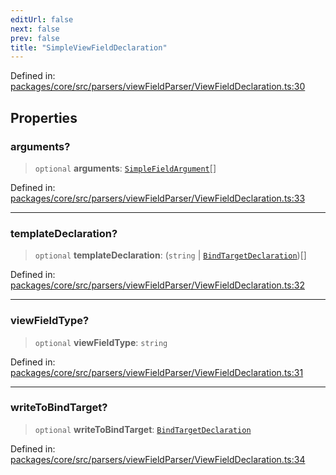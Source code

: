 ```yaml
---
editUrl: false
next: false
prev: false
title: "SimpleViewFieldDeclaration"
---
```


Defined in: [packages/core/src/parsers/viewFieldParser/ViewFieldDeclaration.ts:30](https://github.com/mProjectsCode/obsidian-meta-bind-plugin/blob/164b4e159d0a9103f56c4079fbd94da824499fe4/packages/core/src/parsers/viewFieldParser/ViewFieldDeclaration.ts#L30)

## Properties

### arguments?

> `optional` **arguments**: [`SimpleFieldArgument`](/obsidian-meta-bind-plugin-docs/api/interfaces/simplefieldargument/)[]

Defined in: [packages/core/src/parsers/viewFieldParser/ViewFieldDeclaration.ts:33](https://github.com/mProjectsCode/obsidian-meta-bind-plugin/blob/164b4e159d0a9103f56c4079fbd94da824499fe4/packages/core/src/parsers/viewFieldParser/ViewFieldDeclaration.ts#L33)

***

### templateDeclaration?

> `optional` **templateDeclaration**: (`string` \| [`BindTargetDeclaration`](/obsidian-meta-bind-plugin-docs/api/interfaces/bindtargetdeclaration/))[]

Defined in: [packages/core/src/parsers/viewFieldParser/ViewFieldDeclaration.ts:32](https://github.com/mProjectsCode/obsidian-meta-bind-plugin/blob/164b4e159d0a9103f56c4079fbd94da824499fe4/packages/core/src/parsers/viewFieldParser/ViewFieldDeclaration.ts#L32)

***

### viewFieldType?

> `optional` **viewFieldType**: `string`

Defined in: [packages/core/src/parsers/viewFieldParser/ViewFieldDeclaration.ts:31](https://github.com/mProjectsCode/obsidian-meta-bind-plugin/blob/164b4e159d0a9103f56c4079fbd94da824499fe4/packages/core/src/parsers/viewFieldParser/ViewFieldDeclaration.ts#L31)

***

### writeToBindTarget?

> `optional` **writeToBindTarget**: [`BindTargetDeclaration`](/obsidian-meta-bind-plugin-docs/api/interfaces/bindtargetdeclaration/)

Defined in: [packages/core/src/parsers/viewFieldParser/ViewFieldDeclaration.ts:34](https://github.com/mProjectsCode/obsidian-meta-bind-plugin/blob/164b4e159d0a9103f56c4079fbd94da824499fe4/packages/core/src/parsers/viewFieldParser/ViewFieldDeclaration.ts#L34)
